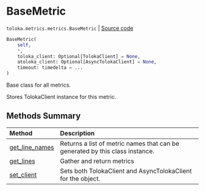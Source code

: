 # BaseMetric
`toloka.metrics.metrics.BaseMetric` | [Source code](https://github.com/Toloka/toloka-kit/blob/v1.0.2/src/metrics/metrics.py#L68)

```python
BaseMetric(
    self,
    *,
    toloka_client: Optional[TolokaClient] = None,
    atoloka_client: Optional[AsyncTolokaClient] = None,
    timeout: timedelta = ...
)
```

Base class for all metrics.


Stores TolokaClient instance for this metric.

## Methods Summary

| Method | Description |
| :------| :-----------|
[get_line_names](toloka.metrics.metrics.BaseMetric.get_line_names.md)| Returns a list of metric names that can be generated by this class instance.
[get_lines](toloka.metrics.metrics.BaseMetric.get_lines.md)| Gather and return metrics
[set_client](toloka.metrics.metrics.BaseMetric.set_client.md)| Sets both TolokaClient and AsyncTolokaClient for the object.
